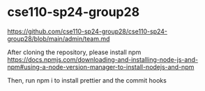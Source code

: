 # cse110-sp24-group28

https://github.com/cse110-sp24-group28/cse110-sp24-group28/blob/main/admin/team.md

After cloning the repository, please install npm
https://docs.npmjs.com/downloading-and-installing-node-js-and-npm#using-a-node-version-manager-to-install-nodejs-and-npm

Then, run npm i to install prettier and the commit hooks